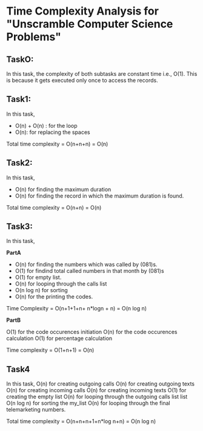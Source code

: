 # Time Complexity Analysis for "Unscramble Computer Science Problems"

## TaskO:

In this task, the complexity of both subtasks are constant time i.e., O(1). This is because it gets executed only once to access the records.

## Task1:

In this task,
 - O(n) + O(n) : for the loop
 - O(n): for replacing the spaces

 Total time complexity = O(n+n+n) = O(n)

 ## Task2:

 In this task,

 - O(n) for finding the maximum duration
 - O(n) for finding the record in which the maximum duration is found.

 Total time complexity = O(n+n) = O(n)

 ## Task3:

 In this task,

 **PartA**

 - O(n) for finding the numbers which was called by (081)s.
 - O(1) for findind total called numbers in that month by (081)s
 - O(1) for empty list.
 - O(n) for looping through the calls list
 - O(n log n) for sorting
 - O(n) for the printing the codes.

 Time Complexity = O(n+1+1+n+ n*logn + n) = O(n log n)

 **PartB**

 O(1) for the code occurences initiation
 O(n) for the code occurences calculation
 O(1) for percentage calculation

 Time complexity = O(1+n+1) = O(n)

 ## Task4

 In this task, 
 O(n) for creating outgoing calls
 O(n) for creating outgoing texts
 O(n) for creating incoming calls
 O(n) for creating incoming texts
 O(1) for creating the empty list
 O(n) for looping through the outgoing calls list list
 O(n log n) for sorting the my_list
 O(n) for looping through the final telemarketing numbers.

 Total time complexity = O(n+n+n+1+n*log n+n) = O(n log n)